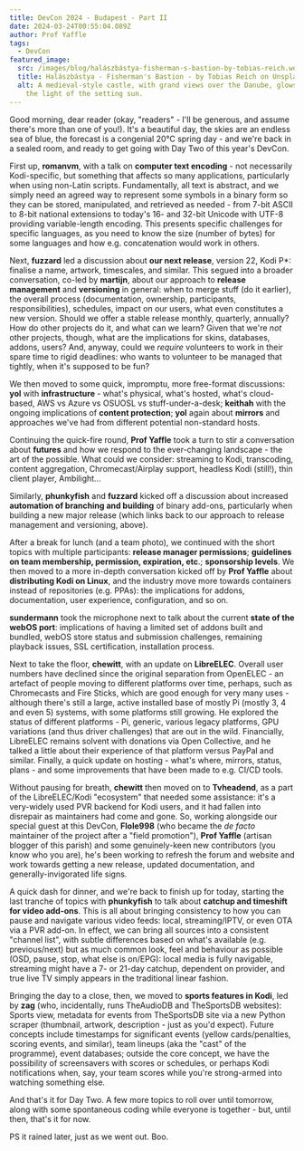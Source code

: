 ```yaml
---
title: DevCon 2024 - Budapest - Part II
date: 2024-03-24T00:55:04.089Z
author: Prof Yaffle
tags:
  - DevCon
featured_image:
  src: /images/blog/halászbástya-fisherman-s-bastion-by-tobias-reich.webp
  title: Halászbástya - Fisherman's Bastion - by Tobias Reich on Unsplash.
  alt: A medieval-style castle, with grand views over the Danube, glows orange in
    the light of the setting sun.
---
```

Good morning, dear reader (okay, "readers" - I'll be generous, and assume there's more than one of you!). It's a beautiful day, the skies are an endless sea of blue, the forecast is a congenial 20℃ spring day - and we're back in a sealed room, and ready to get going with Day Two of this year's DevCon. 

First up, **romanvm**, with a talk on **computer text encoding** - not necessarily Kodi-specific, but something that affects so many applications, particularly when using non-Latin scripts. Fundamentally, all text is abstract, and we simply need an agreed way to represent some symbols in a binary form so they can be stored, manipulated, and retrieved as needed - from 7-bit ASCII to 8-bit national extensions to today's 16- and 32-bit Unicode with UTF-8 providing variable-length encoding. This presents specific challenges for specific languages, as you need to know the size (number of bytes) for some languages and how e.g. concatenation would work in others.

Next, **fuzzard** led a discussion about **our next release**, version 22, Kodi P*: finalise a name, artwork, timescales, and similar. This segued into a broader conversation, co-led by **martijn**, about our approach to **release management** and **versioning** in general: when to merge stuff (do it earlier), the overall process (documentation, ownership, participants, responsibilities), schedules, impact on our users, what even constitutes a new version.  Should we offer a stable release monthly, quarterly, annually? How do other projects do it, and what can we learn? Given that we're *not* other projects, though, what are the implications for skins, databases, addons, users? And, anyway, could we *require* volunteers to work in their spare time to rigid deadlines: who wants to volunteer to be managed that tightly, when it's supposed to be fun?

We then moved to some quick, impromptu, more free-format discussions: **yol** with **infrastructure** - what's physical, what's hosted, what's cloud-based, AWS vs Azure vs OSUOSL vs stuff-under-a-desk; **keithah** with the ongoing implications of **content protection**; **yol** again about **mirrors** and approaches we've had from different potential non-standard hosts.

Continuing the quick-fire round, **Prof Yaffle** took a turn to stir a conversation about **futures** and how we respond to the ever-changing landscape - the art of the possible. What could we consider: streaming to Kodi, transcoding, content aggregation, Chromecast/Airplay support, headless Kodi (still!), thin client player, Ambilight...

Similarly, **phunkyfish** and **fuzzard** kicked off a discussion about increased **automation of branching and building** of binary add-ons, particularly when building a new major release (which links back to our approach to release management and versioning, above).

After a break for lunch (and a team photo), we continued with the short topics with multiple participants: **release manager permissions**; **guidelines on team membership, permission, expiration, etc**.; **sponsorship levels**. We then moved to a more in-depth conversation kicked off by **Prof Yaffle** about **distributing Kodi on Linux**, and the industry move more towards containers instead of repositories (e.g. PPAs): the implications for addons, documentation, user experience, configuration, and so on.

**sundermann** took the microphone next to talk about the current **state of the webOS port**: implications of having a limited set of addons built and bundled, webOS store status and submission challenges, remaining playback issues, SSL certification, installation process. 

Next to take the floor, **chewitt**, with an update on **LibreELEC**. Overall user numbers have declined since the original separation from OpenELEC - an artefact of people moving to different platforms over time, perhaps, such as Chromecasts and Fire Sticks, which are good enough for very many uses - although there's still a large, active installed base of mostly Pi (mostly 3, 4 and even 5) systems, with some platforms still growing. He explored the status of different platforms - Pi, generic, various legacy platforms, GPU variations (and thus driver challenges) that are out in the wild. Financially, LibreELEC remains solvent with donations via Open Collective, and he talked a little about their experience of that platform versus PayPal and similar. Finally, a quick update on hosting - what's where, mirrors, status, plans - and some improvements that have been made to e.g. CI/CD tools.

Without pausing for breath, **chewitt** then moved on to **Tvheadend**, as a part of the LibreELEC/Kodi "ecosystem" that needed some assistance: it's a very-widely used PVR backend for Kodi users, and it had fallen into disrepair as maintainers had come and gone. So, working alongside our special guest at this DevCon, **Flole998** (who became the *de facto* maintainer of the project after a "field promotion"), **Prof Yaffle** (artisan blogger of this parish) and some genuinely-keen new contributors (you know who you are), he's been working to refresh the forum and website and work towards getting a new release, updated documentation, and generally-invigorated life signs.

A quick dash for dinner, and we're back to finish up for today, starting the last tranche of topics with **phunkyfish** to talk about **catchup and timeshift for video add-ons**. This is all about bringing consistency to how you can pause and navigate various video feeds: local, streaming/IPTV, or even OTA via a PVR add-on. In effect, we can bring all sources into a consistent "channel list", with subtle differences based on what's available (e.g. previous/next) but as much common look, feel and behaviour as possible (OSD, pause, stop, what else is on/EPG): local media is fully navigable, streaming might have a 7- or 21-day catchup, dependent on provider, and true live TV simply appears in the traditional linear fashion.

Bringing the day to a close, then, we moved to **sports features in Kodi**, led by **zag** (who, incidentally, runs TheAudioDB and TheSportsDB websites): Sports view, metadata for events from TheSportsDB site via a new Python scraper (thumbnail, artwork, description - just as you'd expect). Future concepts include timestamps for significant events (yellow cards/penalties, scoring events, and similar), team lineups (aka the "cast" of the programme), event databases; outside the core concept, we have the possibility of screensavers with scores or schedules, or perhaps Kodi notifications when, say, your team scores while you're strong-armed into watching something else.  

And that's it for Day Two. A few more topics to roll over until tomorrow, along with some spontaneous coding while everyone is together - but, until then, that's it for now.

PS it rained later, just as we went out. Boo.